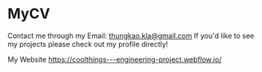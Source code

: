 # MyCV
Contact me through my Email: thungkao.kla@gmail.com
If you'd like to see my projects please check out my profile directly!

My Website
https://coolthings---engineering-project.webflow.io/
